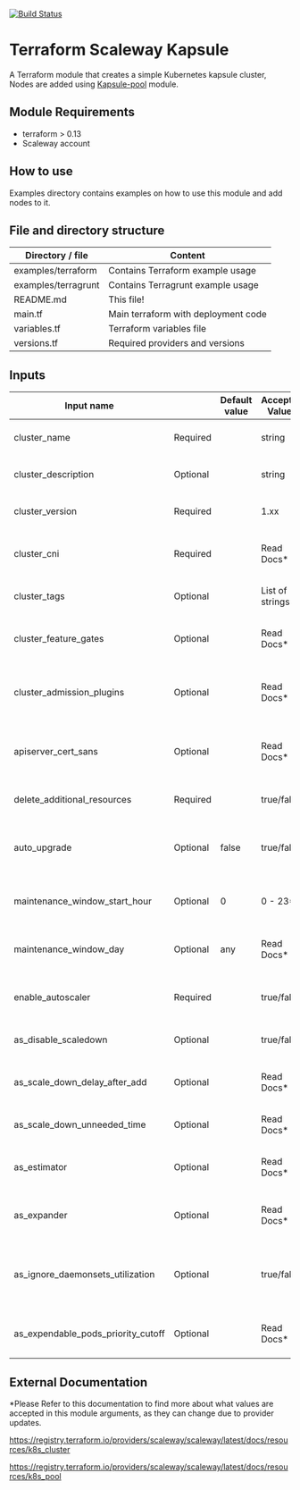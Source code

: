 [![Build Status](https://travis-ci.com/4s3ti/kapsule-cluster.svg?branch=master)](https://travis-ci.com/4s3ti/kapsule-cluster)
# Terraform Scaleway Kapsule

A Terraform module that creates a simple Kubernetes kapsule cluster,
Nodes are added using [Kapsule-pool](https://github.com/4s3ti/kapsule-pool) module.

## Module Requirements

* terraform > 0.13
* Scaleway account


## How to use

Examples directory contains examples on how to use this module and add nodes to it.  

## File and directory structure

|     Directory / file      |         Content                             |
----------------------------|---------------------------------------------|
| examples/terraform        | Contains Terraform example usage            |
| examples/terragrunt       | Contains Terragrunt example usage           |
| README.md                 | This file!                                  |
| main.tf                   | Main terraform with deployment code         |
| variables.tf              | Terraform variables file                    |
| versions.tf               | Required providers and versions             |


## Inputs

| Input name                         |          | Default value | Accepted Values | Description                                                         |
|------------------------------------|----------|---------------|-----------------|---------------------------------------------------------------------|
| cluster_name                       | Required |               | string          | The name for the kubernetes cluster                                 |
| cluster_description                | Optional |               | string          | Regions where K8s cluster is running                                |
| cluster_version                    | Required |               | 1.xx            | The version of the Kubernetes cluster                               |
| cluster_cni                        | Required |               | Read Docs*      | Container Network Interface (CNI) to be installed                   |
| cluster_tags                       | Optional |               | List of strings | List of tags to be applied to the cluster                           |
| cluster_feature_gates              | Optional |               | Read Docs*      | List of cluster gates to be enabled on the cluster                  |
| cluster_admission_plugins          | Optional |               | Read Docs*      | The list of admission plugins to enable on the cluster              |
| apiserver_cert_sans                | Optional |               | Read Docs*      | K8s API server Additional Subject Alternative Names                 |
| delete_additional_resources        | Required |               | true/false      | Delete additional resources when cluster deleted*                   |
| auto_upgrade                       | Optional | false         | true/false      | Set to true to enable kubernetes patch version auto upgrades        |
| maintenance_window_start_hour      | Optional | 0             | 0 - 23*         | The start hour (UTC) for the 2-hour auto upgrade window             |
| maintenance_window_day             | Optional | any           | Read Docs*      | The day for the auto upgrade maintenance window                     |
| enable_autoscaler                  | Required |               | true/false      | enables/disables cluster autoscalling features                      |
| as_disable_scaledown               | Optional |               | true/false      | Disables auto-scaler scale down feature                             |
| as_scale_down_delay_after_add      | Optional |               | Read Docs*      | How long before resuming scaledown evaluation                       |
| as_scale_down_unneeded_time        | Optional |               | Read Docs*      | How long To consider a node unneeded                                |
| as_estimator                       | Optional |               | Read Docs*      | Type of resource estimator to be used in scale up                   |
| as_expander                        | Optional |               | Read Docs*      | Type of node group expander to be used in scale up                  |
| as_ignore_daemonsets_utilization   | Optional |               | true/false      | Ignore daemonSet pods when calculating resource utilization         |
| as_expendable_pods_priority_cutoff | Optional |               | Read Docs*      | Pods with priority below cutoff will be expendable                  |


## External Documentation

*Please Refer to this documentation to find more about what values are accepted in this module arguments, as they can change due to provider updates.

https://registry.terraform.io/providers/scaleway/scaleway/latest/docs/resources/k8s_cluster

https://registry.terraform.io/providers/scaleway/scaleway/latest/docs/resources/k8s_pool
